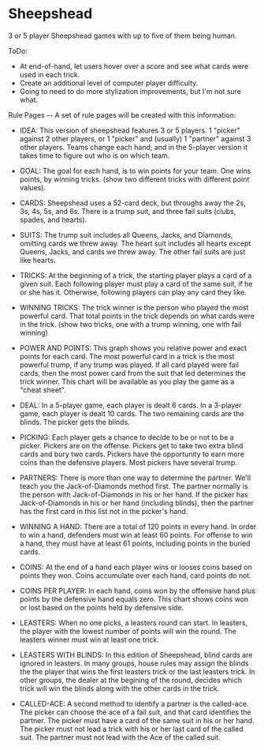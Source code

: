Sheepshead
==========

3 or 5 player Sheepshead games with up to five of them being human.

ToDo:

* At end-of-hand, let users hover over a score and see what cards were used in each trick.
* Create an additional level of computer player difficulty.
* Going to need to do more stylization improvements, but I'm not sure what.

Rule Pages -- A set of rule pages will be created with this information:
* IDEA: This version of sheepshead features 3 or 5 players. 1 "picker" against 2 other players, or 1 "picker" and (usually) 1 "partner" against 3 other players. Teams change each hand, and in the 5-player version it takes time to figure out who is on which team.
* GOAL: The goal for each hand, is to win points for your team. One wins points, by winning tricks. (show two different tricks with different point values).
* CARDS: Sheepshead uses a 52-card deck, but throughs away the 2s, 3s, 4s, 5s, and 6s. There is a trump suit, and three fail suits (clubs, spades, and hearts).
* SUITS: The trump suit includes all Queens, Jacks, and Diamonds, omitting cards we threw away. The heart suit includes all hearts except Queens, Jacks, and cards we threw away. The other fail suits are just like hearts.
* TRICKS: At the beginning of a trick, the starting player plays a card of a given suit. Each following player must play a card of the same suit, if he or she has it. Otherwise, following players can play any card they like.
* WINNING TRICKS: The trick winner is the person who played the most powerful card. That total points in the trick depends on what cards were in the trick. (show two tricks, one with a trump winning, one with fail winning)
* POWER AND POINTS: This graph shows you relative power and exact points for each card. The most powerful card in a trick is the most powerful trump, if any trump was played. If all card played were fail cards, then the most power card from the suit that led determines the trick winner. This chart will be available as you play the game as a "cheat sheet".
* DEAL: In a 5-player game, each player is dealt 6 cards. In a 3-player game, each player is dealt 10 cards. The two remaining cards are the blinds. The picker gets the blinds.
* PICKING: Each player gets a chance to decide to be or not to be a picker. Pickers are on the offense. Pickers get to take two extra blind cards and bury two cards. Pickers have the opportunity to earn more coins than the defensive players. Most pickers have several trump.
* PARTNERS: There is more than one way to determine the partner. We'll teach you the Jack-of-Diamonds method first. The partner normally is the person with Jack-of-Diamonds in his or her hand. If the picker has Jack-of-Diamonds in his or her hand (including blinds), then the partner has the first card in this list not in the picker's hand.
* WINNING A HAND: There are a total of 120 points in every hand. In order to win a hand, defenders must win at least 60 points. For offense to win a hand, they must have at least 61 points, including points in the buried cards.

* COINS: At the end of a hand each player wins or looses coins based on points they won. Coins accumulate over each hand, card points do not.
* COINS PER PLAYER: In each hand, coins won by the offensive hand plus points by the defensive hand equals zero. This chart shows coins won or lost based on the points held by defensive side.
* LEASTERS: When no one picks, a leasters round can start. In leasters, the player with the lowest number of points will win the round. The leasters winner must win at least one trick.
* LEASTERS WITH BLINDS: In this edition of Sheepshead, blind cards are ignored in leasters. In many groups, house rules may assign the blinds the the player that wins the first leasters trick or the last leasters trick. In other groups, the dealer at the begining of the round, decides which trick will win the blinds along with the other cards in the trick.
* CALLED-ACE: A second method to identify a partner is the called-ace. The picker can choose the ace of a fail suit, and that card identifies the partner. The picker must have a card of the same suit in his or her hand. The picker must not lead a trick with his or her last card of the called suit. The partner must not lead with the Ace of the called suit.